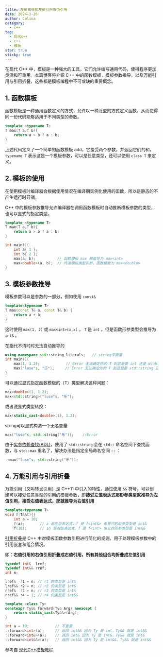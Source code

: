 ```yaml
---
title: 左值右值和左值引用右值引用
date: 2024-3-26
author: Colina
category:
  - c++
tag: 
  - 现代c++
  - c++
  - 模板
star: true
sticky: true
---
```


在现代 C++ 中，模板是一种强大的工具，它们允许编写通用代码，使得程序更加灵活和可重用。本篇博客将介绍 C++ 中的函数模板，模板参数推导，以及万能引用与引用折叠，这些都是模板编程中不可或缺的重要概念。

<!-- more -->

## 1. 函数模板

函数模板是一种通用函数定义的方式，允许以一种泛型的方式定义函数，从而使得同一份代码能够适用于不同类型的参数。

```cpp
template <typename T>
T max(T a,T b){
    return a > b ? a : b;
}
```

上述代码定义了一个简单的函数模板 add，它接受两个参数，并返回它们的和。 `typename T` 表示这是一个模板参数，可以是任意类型，还可以使用 `class T` 来定义。

## 2. 模板的使用

在使用模板时编译器会根据使用情况在编译期实例化使用的函数，所以是静态的不产生运行时开销。

C++ 中的模板参数推导允许编译器在调用函数模板时自动推断模板参数的类型，也可以显式的指定类型。

```cpp
template <typename T>
T max(T a,T b){
    return a > b ? a : b;
}

int main(){
    int a{ 1 };
    int b{ 2 };
    max(a, b);          // 函数模板 max 被推导为 max<int>
    max<double>(a, b);  // 传递模板类型实参，函数模板为 max<double>
}
```

## 3. 模板参数推导

模板参数可以是参数的一部分，例如使用 `const&`

```cpp
template<typename T>
T max(const T& a, const T& b) {
    return a + b;
}
```

这时使用 `max(1, 2)` 或 `max<int>(x,x)` ， `T` 是 `int` ，但是函数形参类型会推导为 `int&` 。

在指代不清时时无法自动推导的

```cpp
using namespace std::string_literals;   // string字面量
int main(){
    max(1, 1.2);            // Error 无法确定你的 T 到底是要 int 还是 double
    max("luse"s, "乐");     // Error 无法确定你的 T 到底是要 std::string 还是const char[N]
}
```

可以通过显式指定函数模板的（T）类型解决这种问题：

```cpp
max<double>(1, 1.2);
max<std::string>("luse"s, "乐");
```

或者说显式类型转换：

```cpp
max(static_cast<double>(1), 1.2);
```

string可以显式构造一个无名变量

```cpp
max("luse"s, std::string("乐"));    //Error
```

由于[实参依赖查找(ADL)](https://zh.cppreference.com/w/cpp/language/adl)，使用了 `std::string` 会在 `std::` 命名空间下查找函数，与 `std::max` 重名了，解决办法是指定全局命名空间 `::` ：

```cpp
::max("luse"s, std::string("乐"));
```

## 4. 万能引用与引用折叠

万能引用（又叫转发引用）是 C++11 中引入的特性，通过使用 `&&` 符号，可以创建可以接受任意类型的引用的模板参数，即**接受左值表达式那形参类型就推导为左值引用，接受右值表达式，那就推导为右值引用**

```cpp
template<typename T>
void f(T&&t){}
    int a = 10;
    f(a);       // a 是左值表达式，f 是 f<int&> 但是它的形参类型是 int&
    f(10);      // 10 是右值表达式，f 是 f<int> 但它的形参类型是 int&&
```

[引用折叠](https://zh.cppreference.com/w/cpp/language/reference)是 C++ 中对模板函数参数引用进行简化的规则，用于处理模板参数中的引用嵌套和组合情况。

即：**右值引用的右值引用折叠成右值引用，所有其他组合均折叠成左值引用**

```cpp
typedef int&  lref;
typedef int&& rref;
int n;

lref&  r1 = n; // r1 的类型是 int&
lref&& r2 = n; // r2 的类型是 int&
rref&  r3 = n; // r3 的类型是 int&
rref&& r4 = 1; // r4 的类型是 int&&

template <class Ty>
constexpr Ty&& forward(Ty& Arg) noexcept {
    return static_cast<Ty&&>(Arg);
}

int a = 10;            // 不重要
::forward<int>(a);     // 返回 int&& 因为 Ty 是 int，Ty&& 就是 int&&
::forward<int&>(a);    // 返回 int& 因为 Ty 是 int&，Ty&& 就是 int&
::forward<int&&>(a);   // 返回 int&& 因为 Ty 是 int&&，Ty&& 就是 int&&
```

参考自 [现代C++模板教程](https://mq-b.github.io/Modern-Cpp-templates-tutorial/md/%E7%AC%AC%E4%B8%80%E9%83%A8%E5%88%86-%E5%9F%BA%E7%A1%80%E7%9F%A5%E8%AF%86/01%E5%87%BD%E6%95%B0%E6%A8%A1%E6%9D%BF)
